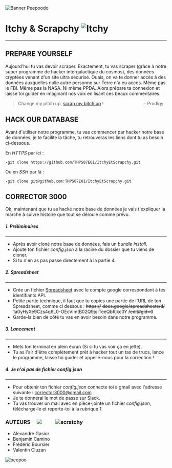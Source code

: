 ![Banner Peepoodo](https://peepoodo.github.io/peepoodo-box/logo.png)

# Itchy & Scrapchy ![Itchy](https://media.giphy.com/media/8OKrrwn7aH5YY/giphy.gif)
---
## PREPARE YOURSELF

Aujourd'hui tu vas devoir scraper. Exactement, tu vas scraper (grâce à notre super programme de hacker intergalactique du cosmos), des données cryptées venant d'un site ultra sécurisé. Ouais, on va te donner accès à des données auxquelles nulle autre personne sur Terre n'a eu accès. Même pas le FBI. Même pas la NASA. Ni même PPDA. Alors prépare ta connexion et laisse toi guider en imaginant nos voix en lisant ces beaux commentaires.
> Change my pitch up, [scrap my bitch up](https://www.youtube.com/watch?v=VolEtiQ9BwE) !
                               - Prodigy

## HACK OUR DATABASE  ![]()

Avant d'utiliser notre programme, tu vas commencer par hacker notre base de données, je te facilite la tâche, tu retrouveras les liens dont tu as besoin ci-dessous.

 En *HTTPS* par ici :

    -git clone https://github.com/THPS07E01/ItchyEtScrapchy.git
    
 Ou en *SSH* par là :
    
    -git clone git@github.com:THPS07E01/ItchyEtScrapchy.git

## CORRECTOR 3000

Ok, maintenant que tu as hacké notre base de données je vais t'expliquer la marche à suivre histoire que tout se déroule comme prévu.

##### 1. Préliminaires
---
 - Après avoir cloné notre base de données, fais un *bundle install*.
 - Ajoute ton fichier *config.json* à la racine du dossier que tu viens de cloner.
 - Si tu n'en as pas passe directement à la partie 4.
##### 2. Spreadsheet
---
 - Crée un fichier [Spreadsheet](https://docs.google.com/spreadsheets/u/0/) avec le compte google correspondant à tes identifiants API.
 - Petite partie technique, il faut que tu copies une partie de l'URL de ton Spreadsheet, comme ci dessous : 
 ~~https://~~ ~~docs.google/spreadsheets/d/~~ 1a0yHyXe9Czs4q6L0-OEcVImtB02Q9jqITeeQbRjkc0Y ~~/edit#gid=0~~
 - Garde-là bien de côté tu vas en avoir besoin dans notre programme.
##### 3. Lancement 
---
 - Mets ton terminal en plein écran (Si si tu vas voir ça en jette).
 - Tu as l'air d'être complètement prêt à hacker tout un tas de trucs, lance le programme, laisse toi guider et appelle-nous pour la correction !

##### 4. Je n'ai pas de fichier *config.json*
---
- Pour obtenir ton fichier *config.json* connecte toi à gmail avec l'adresse suivante : corrector3000@gmail.com
- Je te donnerai le mot de passe sur Slack.
- Tu vas trouver un mail avec en pièce-jointe un fichier *config.json*, télécharge-le et reporte-toi à la rubrique 1.



### AUTEURS     ![](https://media.giphy.com/media/Gb3FENu33eqKk/giphy.gif)           ![scratchy](https://i.gifer.com/U1hu.gif)
 - Alexandre Gasior
 - Benjamin Camino
 - Frédéric Boursier
 - Valentin Cluzan

![peepoo](https://scontent-frx5-1.cdninstagram.com/vp/264d0ca397626a3b949b7e1a32f12c40/5CB8BC70/t51.2885-15/e35/43371552_345243769354400_135114894105553554_n.jpg?_nc_ht=scontent-frx5-1.cdninstagram.com&se=7&ig_cache_key=MTkwNDY1MDI1MjEwMzgzOTc4Mw%3D%3D.2)
